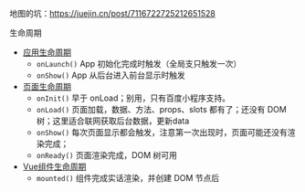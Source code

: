 
地图的坑：https://juejin.cn/post/7116722725212651528

生命周期
- [应用生命周期](https://zh.uniapp.dcloud.io/collocation/App.html#applifecycle)
    - `onLaunch()` App 初始化完成时触发（全局支只触发一次）
    - `onShow()` App 从后台进入前台显示时触发
- [页面生命周期](https://zh.uniapp.dcloud.io/tutorial/page.html#lifecycle)
    - `onInit()` 早于 onLoad；别用，只有百度小程序支持。
    - `onLoad()` 页面加载，数据、方法、props、slots 都有了；还没有 DOM 树；这里适合联网获取后台数据，更新data
    - `onShow()` 每次页面显示都会触发，注意第一次出现时，页面可能还没有渲染完成；
    - `onReady()` 页面渲染完成，DOM 树可用
- [Vue组件生命周期](https://cn.vuejs.org/guide/essentials/lifecycle)
    - `mounted()` 组件完成实话渲染，并创建 DOM 节点后
